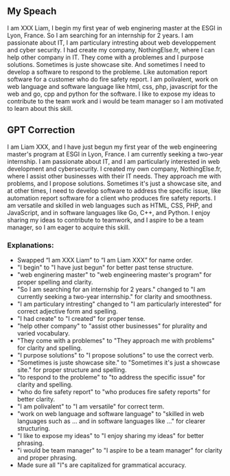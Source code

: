 ## My Speach

I am XXX Liam, I begin my first year of web enginering master at the ESGI in Lyon, France.
So I am searching for an internship for 2 years.
I am passionate about IT, I am particulary intresting about web developpement and cyber security.
I had create my company, NothingElse.fr, where I can help other company in IT.
They come with a problemes and I purpose solutions.
Sometimes is juste showcase site.
And sometimes I need to develop a software to respond to the probleme.
Like automation report software for a customer who do fire safety report.
I am polivalent, work on web language and software language like html, css, php, javascript for the web and go, cpp and python for the software.
I like to expose my ideas to contribute to the team work and i would be team manager so I am motivated to learn about this skill.

## GPT Correction

I am Liam XXX, and I have just begun my first year of the web engineering master's program at ESGI in Lyon, France.
I am currently seeking a two-year internship.
I am passionate about IT, and I am particularly interested in web development and cybersecurity.
I created my own company, NothingElse.fr, where I assist other businesses with their IT needs. They approach me with problems, and I propose solutions.
Sometimes it's just a showcase site, and at other times, I need to develop software to address the specific issue, like automation report software for a client who produces fire safety reports.
I am versatile and skilled in web languages such as HTML, CSS, PHP, and JavaScript, and in software languages like Go, C++, and Python.
I enjoy sharing my ideas to contribute to teamwork, and I aspire to be a team manager, so I am eager to acquire this skill.

### Explanations:

- Swapped “I am XXX Liam” to “I am Liam XXX” for name order.
- "I begin" to "I have just begun" for better past tense structure.
- "web enginering master" to "web engineering master's program" for proper spelling and clarity.
- "So I am searching for an internship for 2 years." changed to "I am currently seeking a two-year internship." for clarity and smoothness.
- "I am particulary intresting" changed to "I am particularly interested" for correct adjective form and spelling.
- "I had create" to "I created" for proper tense.
- "help other company" to "assist other businesses" for plurality and varied vocabulary.
- "They come with a problemes" to "They approach me with problems" for clarity and spelling.
- "I purpose solutions" to "I propose solutions" to use the correct verb.
- "Sometimes is juste showcase site." to "Sometimes it's just a showcase site." for proper structure and spelling.
- "to respond to the probleme" to "to address the specific issue" for clarity and spelling.
- "who do fire safety report" to "who produces fire safety reports" for better clarity.
- "I am polivalent" to "I am versatile" for correct term.
- "work on web language and software language" to "skilled in web languages such as ... and in software languages like ..." for clearer structuring.
- "I like to expose my ideas" to "I enjoy sharing my ideas" for better phrasing.
- "i would be team manager" to "I aspire to be a team manager" for clarity and proper phrasing.
- Made sure all "I"s are capitalized for grammatical accuracy.